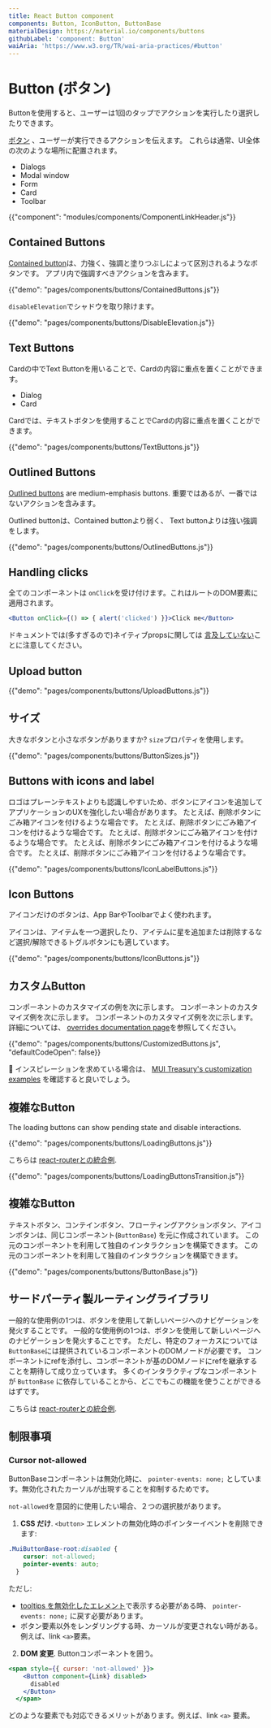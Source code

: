 ```yaml
---
title: React Button component
components: Button, IconButton, ButtonBase
materialDesign: https://material.io/components/buttons
githubLabel: 'component: Button'
waiAria: 'https://www.w3.org/TR/wai-aria-practices/#button'
---
```


# Button (ボタン)

<p class="description">Buttonを使用すると、ユーザーは1回のタップでアクションを実行したり選択したりできます。</p>

[ボタン](https://material.io/design/components/buttons.html) 、ユーザーが実行できるアクションを伝えます。 これらは通常、UI全体の次のような場所に配置されます。

- Dialogs
- Modal window
- Form
- Card
- Toolbar

{{"component": "modules/components/ComponentLinkHeader.js"}}

## Contained Buttons

[Contained button](https://material.io/design/components/buttons.html#contained-button)は、力強く、強調と塗りつぶしによって区別されるようなボタンです。 アプリ内で強調すべきアクションを含みます。

{{"demo": "pages/components/buttons/ContainedButtons.js"}}

`disableElevation`でシャドウを取り除けます。

{{"demo": "pages/components/buttons/DisableElevation.js"}}

## Text Buttons

Cardの中でText Buttonを用いることで、Cardの内容に重点を置くことができます。

- Dialog
- Card

Cardでは、テキストボタンを使用することでCardの内容に重点を置くことができます。

{{"demo": "pages/components/buttons/TextButtons.js"}}

## Outlined Buttons

[Outlined buttons](https://material.io/design/components/buttons.html#outlined-button) are medium-emphasis buttons. 重要ではあるが、一番ではないアクションを含みます。

Outlined buttonは、Contained buttonより弱く、 Text buttonよりは強い強調をします。

{{"demo": "pages/components/buttons/OutlinedButtons.js"}}

## Handling clicks

全てのコンポーネントは `onClick`を受け付けます。これはルートのDOM要素に適用されます。

```jsx
<Button onClick={() => { alert('clicked') }}>Click me</Button>
```

ドキュメントでは(多すぎるので)ネイティブpropsに関しては [言及していない](/guides/api/#native-properties)ことに注意してください。

## Upload button

{{"demo": "pages/components/buttons/UploadButtons.js"}}

## サイズ

大きなボタンと小さなボタンがありますか? `size`プロパティを使用します。

{{"demo": "pages/components/buttons/ButtonSizes.js"}}

## Buttons with icons and label

ロゴはプレーンテキストよりも認識しやすいため、ボタンにアイコンを追加してアプリケーションのUXを強化したい場合があります。 たとえば、削除ボタンにごみ箱アイコンを付けるような場合です。 たとえば、削除ボタンにごみ箱アイコンを付けるような場合です。 たとえば、削除ボタンにごみ箱アイコンを付けるような場合です。 たとえば、削除ボタンにごみ箱アイコンを付けるような場合です。 たとえば、削除ボタンにごみ箱アイコンを付けるような場合です。

{{"demo": "pages/components/buttons/IconLabelButtons.js"}}

## Icon Buttons

アイコンだけのボタンは、App BarやToolbarでよく使われます。

アイコンは、アイテムを一つ選択したり、アイテムに星を追加または削除するなど選択/解除できるトグルボタンにも適しています。

{{"demo": "pages/components/buttons/IconButtons.js"}}

## カスタムButton

コンポーネントのカスタマイズの例を次に示します。 コンポーネントのカスタマイズ例を次に示します。 コンポーネントのカスタマイズ例を次に示します。 詳細については、 [overrides documentation page](/customization/how-to-customize/)を参照してください。

{{"demo": "pages/components/buttons/CustomizedButtons.js", "defaultCodeOpen": false}}

🎨 インスピレーションを求めている場合は、 [MUI Treasury's customization examples](https://mui-treasury.com/styles/button) を確認すると良いでしょう。

## 複雑なButton

The loading buttons can show pending state and disable interactions.

{{"demo": "pages/components/buttons/LoadingButtons.js"}}

こちらは [react-routerとの統合例](/guides/composition/#button).

{{"demo": "pages/components/buttons/LoadingButtonsTransition.js"}}

## 複雑なButton

テキストボタン、コンテインボタン、フローティングアクションボタン、アイコンボタンは、同じコンポーネント(`ButtonBase`) を元に作成されています。 この元のコンポーネントを利用して独自のインタラクションを構築できます。 この元のコンポーネントを利用して独自のインタラクションを構築できます。

{{"demo": "pages/components/buttons/ButtonBase.js"}}

## サードパーティ製ルーティングライブラリ

一般的な使用例の1つは、ボタンを使用して新しいページへのナビゲーションを発火することです。 一般的な使用例の1つは、ボタンを使用して新しいページへのナビゲーションを発火することです。 ただし、特定のフォーカスについては` ButtonBase `には提供されているコンポーネントのDOMノードが必要です。 コンポーネントにrefを添付し、コンポーネントが基のDOMノードにrefを継承することを期待して成り立っています。 多くのインタラクティブなコンポーネントが `ButtonBase` に依存していることから、どこでもこの機能を使うことができるはずです。

こちらは [react-routerとの統合例](/guides/composition/#button).

## 制限事項

### Cursor not-allowed

ButtonBaseコンポーネントは無効化時に、 `pointer-events: none;` としています。無効化されたカーソルが出現することを抑制するためです。

`not-allowed`を意図的に使用したい場合、２つの選択肢があります。

1. **CSS だけ**. `<button>` エレメントの無効化時のポインターイベントを削除できます:

```css
.MuiButtonBase-root:disabled {
    cursor: not-allowed;
    pointer-events: auto;
  }
```

ただし:

- [tooltips を無効化したエレメント](/components/tooltips/#disabled-elements)で表示する必要がある時、 `pointer-events: none;` に戻す必要があります。
- ボタン要素以外をレンダリングする時、カーソルが変更されない時がある。例えば、link `<a>`要素。

2. **DOM 変更**. Buttonコンポーネントを囲う。

```jsx
<span style={{ cursor: 'not-allowed' }}>
    <Button component={Link} disabled>
      disabled
    </Button>
  </span>
```

どのような要素でも対応できるメリットがあります。例えば、link `<a>` 要素。

